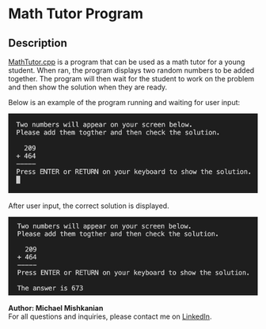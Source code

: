 # Math Tutor Program

## Description
[MathTutor.cpp](https://github.com/Mishkanian/math_tutor_cpp/blob/main/MathTutor.cpp) is a program that can be used as a math tutor for a young student. When ran, the program displays two random numbers to be added together. The program will then wait for the student to work on the problem and then show the solution when they are ready.

Below is an example of the program running and waiting for user input:

![math_problem](https://github.com/Mishkanian/math_tutor_cpp/blob/main/README_images/math_problem.png)

After user input, the correct solution is displayed.

![math_solution](https://github.com/Mishkanian/math_tutor_cpp/blob/main/README_images/math_solution.png)


**Author: Michael Mishkanian**  
For all questions and inquiries, please contact me on [LinkedIn](https://www.linkedin.com/in/michaelmishkanian/).
